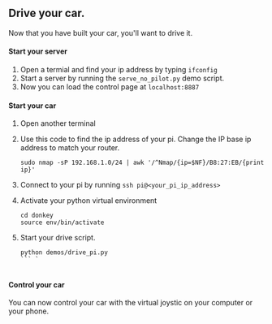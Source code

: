 ## Drive your car.

Now that you have built your car, you'll want to drive it. 

#### Start your server 
1. Open a termial and find your ip address by typing `ifconfig`
2. Start a server by running the `serve_no_pilot.py` demo script.
3. Now you can load the control page at `localhost:8887`

#### Start your car

1. Open another terminal
2. Use this code to find the ip address of your pi. Change the IP base ip address to match your router.

   	```
    sudo nmap -sP 192.168.1.0/24 | awk '/^Nmap/{ip=$NF}/B8:27:EB/{print ip}'
    ```
3. Connect to your pi by running `ssh pi@<your_pi_ip_address>`
4. Activate your python virtual environment 
	```
	cd donkey
	source env/bin/activate
	```
5. Start your drive script.
	```
	python demos/drive_pi.py
	``` `


#### Control your car
You can now control your car with the virtual joystic on your computer or your phone.
